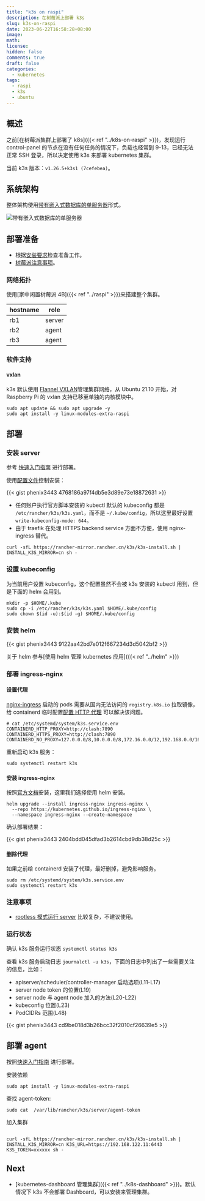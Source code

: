 ```yaml
---
title: "k3s on raspi"
description: 在树莓派上部署 k3s
slug: k3s-on-raspi
date: 2023-06-22T16:58:28+08:00
image:
math:
license:
hidden: false
comments: true
draft: false
categories:
  - kubernetes
tags:
  - raspi
  - k3s
  - ubuntu
---
```


## 概述

之前[在树莓派集群上部署了 k8s]({{< ref "../k8s-on-raspi" >}})，发现运行 control-panel 的节点在没有任何任务的情况下，负载也经常到 9-13，已经无法正常 SSH 登录，所以决定使用 k3s 来部署 kubernetes 集群。

当前 k3s 版本：`v1.26.5+k3s1 (7cefebea)`。

## 系统架构

整体架构使用[带有嵌入式数据库的单服务器](https://docs.k3s.io/zh/architecture#%E5%B8%A6%E6%9C%89%E5%B5%8C%E5%85%A5%E5%BC%8F%E6%95%B0%E6%8D%AE%E5%BA%93%E7%9A%84%E5%8D%95%E6%9C%8D%E5%8A%A1%E5%99%A8%E8%AE%BE%E7%BD%AE)形式。

![带有嵌入式数据库的单服务器](https://docs.k3s.io/zh/img/k3s-architecture-single-server-dark.svg)

## 部署准备

- 根据[安装要求](https://docs.k3s.io/zh/installation/requirements)检查准备工作。
- [树莓派注意事项](https://docs.k3s.io/zh/advanced#raspberry-pi)。

### 网络拓扑

使用[家中闲置树莓派 4B]({{< ref "../raspi" >}})来搭建整个集群。

| hostname | role   |
| -------- | ------ |
| rb1      | server |
| rb2      | agent  |
| rb3      | agent  |

### 软件支持

#### vxlan

k3s 默认使用 [Flannel VXLAN](https://docs.k3s.io/zh/installation/requirements#%E7%BD%91%E7%BB%9C)管理集群网络，从 Ubuntu 21.10 开始，对 Raspberry Pi 的 vxlan 支持已移至单独的内核模块中。

```shell
sudo apt update && sudo apt upgrade -y
sudo apt install -y linux-modules-extra-raspi
```

## 部署

### 安装 server

参考 [快速入门指南](https://docs.k3s.io/zh/quick-start) 进行部署。

使用[配置文件](https://docs.k3s.io/zh/installation/configuration#%E9%85%8D%E7%BD%AE%E6%96%87%E4%BB%B6)控制安装：

{{< gist phenix3443 4768186a97f4db5e3d89e73e18872631 >}}

- 任何账户执行官方脚本安装的 kubectl 默认的 kubeconfig 都是 `/etc/rancher/k3s/k3s.yaml`，而不是 `~/.kube/config`，所以这里最好设置 `write-kubeconfig-mode: 644`。
- 由于 traefik 在处理 HTTPS backend service 方面不方便，使用 nginx-ingress 替代。

```shell
curl -sfL https://rancher-mirror.rancher.cn/k3s/k3s-install.sh | INSTALL_K3S_MIRROR=cn sh -
```

### 设置 kubeconfig

为当前用户设置 kubeconfig，这个配置虽然不会被 k3s 安装的 kubectl 用到，但是下面的 helm 会用到。

```shell
mkdir -p $HOME/.kube
sudo cp -i /etc/rancher/k3s/k3s.yaml $HOME/.kube/config
sudo chown $(id -u):$(id -g) $HOME/.kube/config
```

### 安装 helm

{{< gist phenix3443 9122aa42bd7e012f667234d3d5042bf2 >}}

关于 helm 参与[使用 helm 管理 kubernetes 应用]({{< ref "../helm" >}})

### 部署 ingress-nginx

#### 设置代理

[nginx-ingress](https://kubernetes.github.io/ingress-nginx/) 启动的 pods 需要从国内无法访问的 `registry.k8s.io` 拉取镜像，给 containerd 临时配置[配置 HTTP 代理](https://docs.k3s.io/zh/advanced#%E9%85%8D%E7%BD%AE-http-%E4%BB%A3%E7%90%86) 可以解决该问题。

```shell
# cat /etc/systemd/system/k3s.service.env
CONTAINERD_HTTP_PROXY=http://clash:7890
CONTAINERD_HTTPS_PROXY=http://clash:7890
CONTAINERD_NO_PROXY=127.0.0.0/8,10.0.0.0/8,172.16.0.0/12,192.168.0.0/16
```

重新启动 k3s 服务：

```shell
sudo systemctl restart k3s
```

#### 安装 ingress-nginx

按照[官方文档](https://kubernetes.github.io/ingress-nginx/deploy/)安装，这里我们选择使用 helm 安装。

```shell
helm upgrade --install ingress-nginx ingress-nginx \
  --repo https://kubernetes.github.io/ingress-nginx \
  --namespace ingress-nginx --create-namespace
```

确认部署结果：

{{< gist phenix3443 2404bdd045dfad3b2614cbd9db38d25c >}}

#### 删除代理

如果之前给 containerd 安装了代理，最好删掉，避免影响服务。

```shell
sudo rm /etc/systemd/system/k3s.service.env
sudo systemctl restart k3s
```

### 注意事项

- [rootless 模式运行 server](https://docs.k3s.io/zh/advanced#%E4%BD%BF%E7%94%A8-rootless-%E6%A8%A1%E5%BC%8F%E8%BF%90%E8%A1%8C-server%E5%AE%9E%E9%AA%8C%E6%80%A7) 比较复杂，不建议使用。

### 运行状态

确认 k3s 服务运行状态 `systemctl status k3s`

查看 k3s 服务启动日志 `journalctl -u k3s`，下面的日志中列出了一些需要关注的信息，比如：

- apiserver/scheduler/controller-manager 启动选项(L11-L17)
- server node token 的位置(L19)
- server node 与 agent node 加入的方法(L20-L22)
- kubeconfig 位置(L23)
- PodCIDRs 范围(L48)

{{< gist phenix3443 cd9be018d3b26bcc32f2010cf26639e5 >}}

## 部署 agent

按照[快速入门指南](https://docs.k3s.io/zh/quick-start) 进行部署。

安装依赖

```shell
sudo apt install -y linux-modules-extra-raspi
```

查找 agent-token:

```shell
sudo cat  /var/lib/rancher/k3s/server/agent-token
```

加入集群

```shell

curl -sfL https://rancher-mirror.rancher.cn/k3s/k3s-install.sh | INSTALL_K3S_MIRROR=cn K3S_URL=https://192.168.122.11:6443 K3S_TOKEN=xxxxxx sh -
```

## Next

- [kubernetes-dashboard 管理集群]({{< ref "../k8s-dashboard" >}})。默认情况下 k3s 不会部署 Dashboard，可以安装来管理集群。
